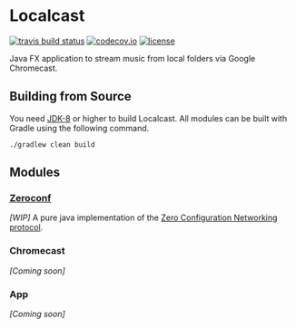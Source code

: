 # Localcast

[![travis build status](https://img.shields.io/travis/ofmooseandmen/localcast/master.svg?label=travis+build)](https://travis-ci.org/ofmooseandmen/localcast)
[![codecov.io](https://codecov.io/github/ofmooseandmen/localcast/branches/master/graphs/badge.svg)](https://codecov.io/github/ofmooseandmen/localcast)
[![license](https://img.shields.io/badge/license-BSD3-lightgray.svg)](https://opensource.org/licenses/BSD-3-Clause)

Java FX application to stream music from local folders via Google Chromecast.

## Building from Source

You need [JDK-8](http://openjdk.java.net/projects/jdk8/) or higher to build Localcast.
All modules can be built with Gradle using the following command.

```
./gradlew clean build
```

## Modules

### [Zeroconf](zeroconf/README.md)

 _[WIP]_ A pure java implementation of the [Zero Configuration Networking protocol](http://www.zeroconf.org).

### Chromecast

_[Coming soon]_

### App

_[Coming soon]_
